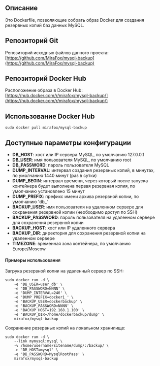 ## Описание

Это Dockerfile, позволяющие собрать образ Docker для создания резервных копий баз данных MySQL.

## Репозиторий Git

Репозиторий исходных файлов данного проекта: [https://github.com/MiraFox/mysql-backup](https://github.com/MiraFox/mysql-backup)

## Репозиторий Docker Hub

Расположение образа в Docker Hub: [https://hub.docker.com/r/mirafox/mysql-backup/](https://hub.docker.com/r/mirafox/mysql-backup/)

## Использование Docker Hub

```
sudo docker pull mirafox/mysql-backup
```

## Доступные параметры конфигурации

 - **DB_HOST**: хост или IP сервера MySQL, по умолчанию 127.0.0.1
 - **DB_USER**: имя пользователя MySQL, по умолчанию root
 - **DB_PASSWORD**: пароль пользователя MySQL
 - **DUMP_INTERVAL**: интервал создания резервных копий, в минутах, по умолчанию 1440 минут (раз в сутки)
 - **DUMP_BEGIN**: интервал времени, через который после запуска контейнера будет выполнена первая резервная копия, по умолчанию установлено 15 минут
 - **DUMP_PREFIX**: префикс имени архива резервной копии, по умолчанию 'db_'
 - **BACKUP_USER**: имя пользователя на удаленном сервере для сохранения резервной копии (необходимо доступ по SSH)
 - **BACKUP_PASSWORD**: пароль пользователя на удаленном сервере для сохранения резервной копии
 - **BACKUP_HOST**: хост или IP удаленного сервера
 - **BACKUP_DIR**: директория для сохранения резервной копии на удаленном сервере
 - **TIMEZONE**: временная зона контейнера, по умолчанию Europe/Moscow

#### Примеры использования

Загрука резервной копии на удаленный сервер по SSH:

```
sudo docker run -d \
    -e 'DB_USER=user_db' \
    -e 'DB_PASSWORD=NNNN' \
    -e 'DUMP_INTERVAL=240' \
    -e 'DUMP_PREFIX=docker1_' \
    -e 'BACKUP_USER=dockerbackup' \
    -e 'BACKUP_PASSWORD=NNNN' \
    -e 'BACKUP_HOST=192.168.1.100' \
    -e 'BACKUP_DIR=/home/dockerbackup/dump' \
    mirafox/mysql-backup

```

Сохранение резервных копий на локальном хранилище:

```
sudo docker run -d \
    --link mymysql:mysql \
    -v /home/username/sitename/dump/:/backup/ \
    -e 'DB_HOST=mysql' \
    -e 'DB_PASSWORD=MysqlRootPass' \
    mirafox/mysql-backup
```
